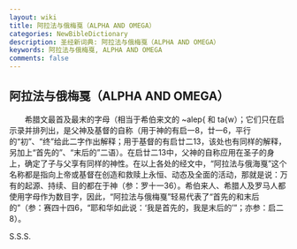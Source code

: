 ```yaml
---
layout: wiki
title: 阿拉法与俄梅戛（ALPHA AND OMEGA）
categories: NewBibleDictionary
description: 圣经新词典: 阿拉法与俄梅戛（ALPHA AND OMEGA）
keywords: 阿拉法与俄梅戛, ALPHA AND OMEGA
comments: false
---
```


## 阿拉法与俄梅戛（ALPHA AND OMEGA）

　　希腊文最首及最末的字母（相当于希伯来文的 ~alep{ 和 ta{w）；它们只在启示录并排列出，是父神及基督的自称（用于神的有启一8，廿一6，平行的“初”、“终”给此二字作出解释；用于基督的有启廿二13，该处也有同样的解释，另加上“首先的”、“末后的”二语）。在启廿二13中，父神的自称应用在圣子的身上，确定了子与父享有同样的神性。在以上各处的经文中，“阿拉法与俄海戛”这个名称都是指向上帝或基督在创造和救赎上永恒、动态及全面的活动，那就是说：万有的起源、持续、目的都在于神（参：罗十一36）。希伯来人、希腊人及罗马人都使用字母作为数目字，因此，“阿拉法与俄梅戛”轻易代表了“首先的和末后的”（参：赛四十四6，“耶和华如此说：‘我是首先的，我是末后的’”；亦参：启二8）。

S.S.S.






